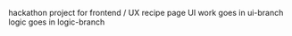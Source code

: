 hackathon project for frontend / UX recipe page
UI work goes in ui-branch
logic goes in logic-branch
